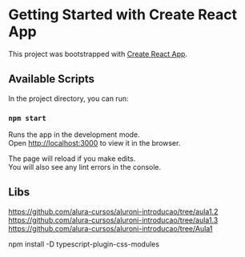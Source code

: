 # Getting Started with Create React App

This project was bootstrapped with [Create React App](https://github.com/facebook/create-react-app).

## Available Scripts

In the project directory, you can run:

### `npm start`

Runs the app in the development mode.\
Open [http://localhost:3000](http://localhost:3000) to view it in the browser.

The page will reload if you make edits.\
You will also see any lint errors in the console.

## Libs

https://github.com/alura-cursos/aluroni-introducao/tree/aula1.2
https://github.com/alura-cursos/aluroni-introducao/tree/aula1.3
https://github.com/alura-cursos/aluroni-introducao/tree/Aula1

npm install -D typescript-plugin-css-modules

